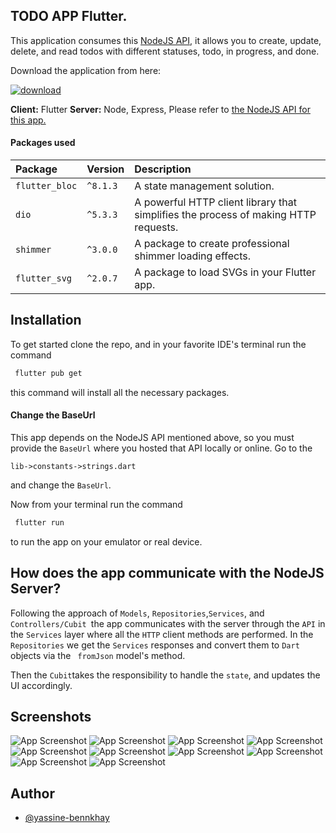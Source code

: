 
## TODO APP Flutter.
This application consumes this [NodeJS API](https://github.com/yassine-bennkhay/colicoli_todo_api), it allows you to create, update, delete, and read todos with different statuses, todo, in progress, and done.

Download the application from here:

[![download](https://img.shields.io/badge/download-006600?style=for-the-badge&logo=download&logoColor=white)](https://github.com/yassine-bennkhay/coli_todo_flutter/raw/main/app-release.apk)


**Client:** Flutter
**Server:** Node, Express, Please refer to [the NodeJS API for this app.](https://github.com/yassine-bennkhay/colicoli_todo_api)
#### Packages used
| Package | Version     | Description                       |
| :-------- | :------- | :-------------------------------- |
| `flutter_bloc`      | `^8.1.3` | A state management solution. |
| `dio`      | `^5.3.3` |A powerful HTTP client library that simplifies the process of making HTTP requests. |
| `shimmer`      | `^3.0.0` | A package to create professional shimmer loading effects. |
| `flutter_svg`      | `^2.0.7` | A package to load SVGs in your Flutter app. |


## Installation

To get started clone the repo, and in your favorite IDE's terminal run the command
```bash
 flutter pub get
```
this command will install all the necessary packages.

#### Change the BaseUrl
This app depends on the NodeJS API mentioned above, so you must provide the ```BaseUrl``` where you hosted that API locally or online.
Go to the 
```  
lib->constants->strings.dart 
 ```
 and change the ```BaseUrl```.

Now from your terminal run the command
```bash
 flutter run
```
to run the app on your emulator or real device.

## How does the app communicate with the NodeJS Server?
Following the approach of ```Models```, ```Repositories```,```Services```, and ```Controllers/Cubit ```the app communicates with the server through the ```API``` in the ```Services``` layer where all the ```HTTP``` client methods are performed.
In the ```Repositories``` we get the ```Services``` responses and convert them to ```Dart``` objects via the ``` fromJson``` model's method.

Then the ```Cubit```takes the responsibility to handle the ```state```, and updates the UI accordingly.
## Screenshots
![App Screenshot](https://github.com/yassine-bennkhay/coli_todo_flutter/blob/main/screenshots/todos.png?raw=true)
![App Screenshot](https://github.com/yassine-bennkhay/coli_todo_flutter/blob/main/screenshots/add.png?raw=true)
![App Screenshot](https://github.com/yassine-bennkhay/coli_todo_flutter/blob/main/screenshots/update.png?raw=true)
![App Screenshot](https://github.com/yassine-bennkhay/coli_todo_flutter/blob/main/screenshots/done.png?raw=true)
![App Screenshot](https://github.com/yassine-bennkhay/coli_todo_flutter/blob/main/screenshots/details.png?raw=true)
![App Screenshot](https://github.com/yassine-bennkhay/coli_todo_flutter/blob/main/screenshots/confirm.png?raw=true)
![App Screenshot](https://github.com/yassine-bennkhay/coli_todo_flutter/blob/main/screenshots/progress.png?raw=true)
![App Screenshot](https://github.com/yassine-bennkhay/coli_todo_flutter/blob/main/screenshots/nothing-done.png?raw=true)
![App Screenshot](https://github.com/yassine-bennkhay/coli_todo_flutter/blob/main/screenshots/nothing-progress.png?raw=true)
![App Screenshot](https://github.com/yassine-bennkhay/coli_todo_flutter/blob/main/screenshots/shimmer.png?raw=true)
## Author

- [@yassine-bennkhay](https://github.com/yassine-bennkhay)
